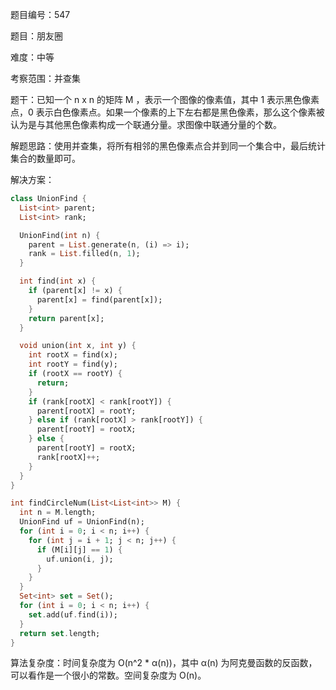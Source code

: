 题目编号：547

题目：朋友圈

难度：中等

考察范围：并查集

题干：已知一个 n x n 的矩阵 M ，表示一个图像的像素值，其中 1 表示黑色像素点，0 表示白色像素点。如果一个像素的上下左右都是黑色像素，那么这个像素被认为是与其他黑色像素构成一个联通分量。求图像中联通分量的个数。

解题思路：使用并查集，将所有相邻的黑色像素点合并到同一个集合中，最后统计集合的数量即可。

解决方案：

```dart
class UnionFind {
  List<int> parent;
  List<int> rank;

  UnionFind(int n) {
    parent = List.generate(n, (i) => i);
    rank = List.filled(n, 1);
  }

  int find(int x) {
    if (parent[x] != x) {
      parent[x] = find(parent[x]);
    }
    return parent[x];
  }

  void union(int x, int y) {
    int rootX = find(x);
    int rootY = find(y);
    if (rootX == rootY) {
      return;
    }
    if (rank[rootX] < rank[rootY]) {
      parent[rootX] = rootY;
    } else if (rank[rootX] > rank[rootY]) {
      parent[rootY] = rootX;
    } else {
      parent[rootY] = rootX;
      rank[rootX]++;
    }
  }
}

int findCircleNum(List<List<int>> M) {
  int n = M.length;
  UnionFind uf = UnionFind(n);
  for (int i = 0; i < n; i++) {
    for (int j = i + 1; j < n; j++) {
      if (M[i][j] == 1) {
        uf.union(i, j);
      }
    }
  }
  Set<int> set = Set();
  for (int i = 0; i < n; i++) {
    set.add(uf.find(i));
  }
  return set.length;
}
```

算法复杂度：时间复杂度为 O(n^2 * α(n))，其中 α(n) 为阿克曼函数的反函数，可以看作是一个很小的常数。空间复杂度为 O(n)。